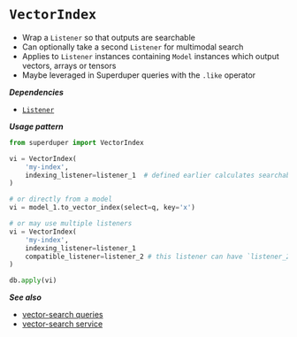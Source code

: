 # `VectorIndex`

- Wrap a `Listener` so that outputs are searchable
- Can optionally take a second `Listener` for multimodal search
- Applies to `Listener` instances containing `Model` instances which output vectors, arrays or tensors
- Maybe leveraged in Superduper queries with the `.like` operator

***Dependencies***

- [`Listener`](./listener.md)

***Usage pattern***

```python
from superduper import VectorIndex

vi = VectorIndex(
    'my-index',
    indexing_listener=listener_1  # defined earlier calculates searchable vectors
)

# or directly from a model
vi = model_1.to_vector_index(select=q, key='x')

# or may use multiple listeners
vi = VectorIndex(
    'my-index',
    indexing_listener=listener_1
    compatible_listener=listener_2 # this listener can have `listener_2.active = False`
)

db.apply(vi)
```

***See also***

- [vector-search queries](../query_api/vector_search)
- [vector-search service](../cluster_mode/vector_comparison_service)